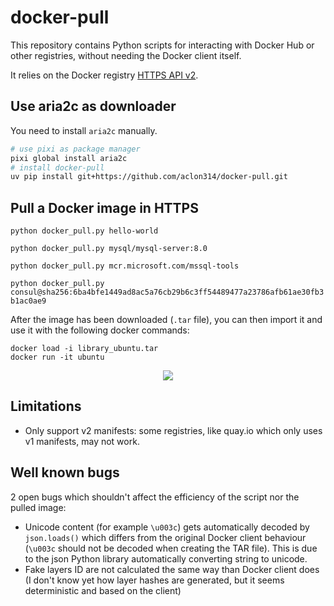# docker-pull
This repository contains Python scripts for interacting with Docker Hub or other registries, without needing the Docker client itself.

It relies on the Docker registry [HTTPS API v2](https://docs.docker.com/registry/spec/api/).

## Use aria2c as downloader

You need to install `aria2c` manually.

```sh
# use pixi as package manager
pixi global install aria2c
# install docker-pull
uv pip install git+https://github.com/aclon314/docker-pull.git
```

## Pull a Docker image in HTTPS

`python docker_pull.py hello-world`

`python docker_pull.py mysql/mysql-server:8.0`

`python docker_pull.py mcr.microsoft.com/mssql-tools`

`python docker_pull.py consul@sha256:6ba4bfe1449ad8ac5a76cb29b6c3ff54489477a23786afb61ae30fb3b1ac0ae9`

After the image has been downloaded (`.tar` file), you can then import it and use it with the following docker commands:

```
docker load -i library_ubuntu.tar
docker run -it ubuntu
```

<p align="center">
  <img src="https://user-images.githubusercontent.com/26483750/77766160-8da6f080-703f-11ea-953c-fd69978cb3bf.gif">
</p>


## Limitations
- Only support v2 manifests: some registries, like quay.io which only uses v1 manifests, may not work.

## Well known bugs
2 open bugs which shouldn't affect the efficiency of the script nor the pulled image:
- Unicode content (for example `\u003c`) gets automatically decoded by `json.loads()` which differs from the original Docker client behaviour (`\u003c` should not be decoded when creating the TAR file). This is due to the json Python library automatically converting string to unicode.
- Fake layers ID are not calculated the same way than Docker client does (I don't know yet how layer hashes are generated, but it seems deterministic and based on the client)
